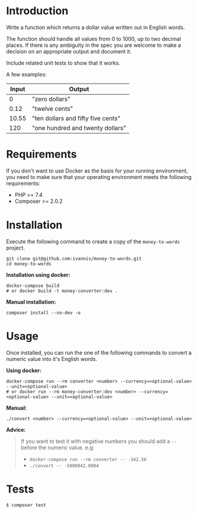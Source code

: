 # Introduction

Write a function which returns a dollar value written out in English words.

The function should handle all values from 0 to 1000, up to two decimal places. If there is any
ambiguity in the spec you are welcome to make a decision on an appropriate output and document it.

Include related unit tests to show that it works.

A few examples:

| Input | Output                             |
| ----- | ---------------------------------- |
| 0     | "zero dollars"                     |
| 0.12  | "twelve cents"                     |
| 10.55 | "ten dollars and fifty five cents" |
| 120   | "one hundred and twenty dollars"   |

# Requirements

If you don't want to use Docker as the basis for your running environment, you need to make sure that your operating environment meets the following requirements:
   
- PHP >= 7.4
- Composer >= 2.0.2

# Installation

Execute the following command to create a copy of the `money-to-words` project.

```
git clone git@github.com:ivannis/money-to-words.git
cd money-to-words
```

**Installation using docker:**
```
docker-compose build 
# or docker build -t money-converter:dev .
```

**Manual installation:**
```
composer install --no-dev -o
```

# Usage

Once installed, you can run the one of the following commands to convert a numeric value into it's English words.

**Using docker:**
```
docker-compose run --rm converter <number> --currency=<optional-value> --unit=<optional-value>
# or docker run --rm money-converter:dev <number> --currency=<optional-value> --unit=<optional-value>
```

**Manual:**
```
./convert <number> --currency=<optional-value> --unit=<optional-value> 
```

**Advice:**
> If you want to test it with negative numbers you should add a `--` before the numeric value. e.g: 
> - `docker-compose run --rm converter -- -342.56`
> - `./convert -- -5000042.0004`
 
# Tests

```
$ composer test
```